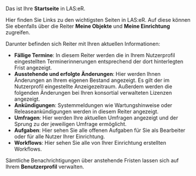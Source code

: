 Das ist Ihre **Startseite** in LAS:eR.

Hier finden Sie Links zu den wichtigsten Seiten in LAS:eR. Auf diese können Sie ebenfalls über die Reiter **Meine Objekte** und **Meine Einrichtung** zugreifen. 

Darunter befinden sich Reiter mit Ihren aktuellen Informationen:

+ **Fällige Termine**: In diesem Reiter werden die in Ihrem Nutzerprofil eingestellten Terminerinnerungen entsprechend der dort hinterlegten Frist angezeigt.
+ **Ausstehende und erfolgte Änderungen**: Hier werden Ihnen Änderungen an Ihrem eigenen Bestand angezeigt. Es gilt der im Nutzerprofil eingestellte Anzeigezeitraum. Außerdem werden die folgenden Änderungen bei Ihren konsortial verwalteten Lizenzen angezeigt.
+ **Ankündigungen**: Systemmeldungen wie Wartungshinweise oder Releaseankündigungen werden in diesem Reiter angezeigt.
+ **Umfragen**: Hier werden Ihre aktuellen Umfragen angezeigt und der Sprung zu der jeweiligen Umfrage ermöglicht. 
+ **Aufgaben**: Hier sehen Sie alle offenen Aufgaben für Sie als Bearbeiter oder für alle Nutzer Ihrer Einrichtung.
+ **Workflows**: Hier sehen Sie alle von Ihrer Einrichtung erstellten Workflows. 


Sämtliche Benachrichtigungen über anstehende Fristen lassen sich auf Ihrem **Benutzerprofil** verwalten.
